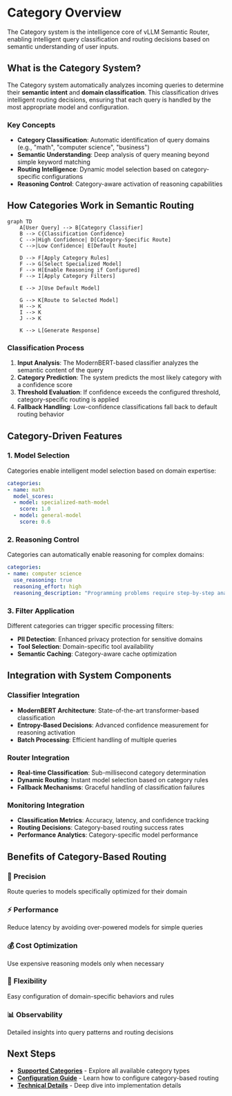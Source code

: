 # Category Overview

The Category system is the intelligence core of vLLM Semantic Router, enabling intelligent query classification and routing decisions based on semantic understanding of user inputs.

## What is the Category System?

The Category system automatically analyzes incoming queries to determine their **semantic intent** and **domain classification**. This classification drives intelligent routing decisions, ensuring that each query is handled by the most appropriate model and configuration.

### Key Concepts

- **Category Classification**: Automatic identification of query domains (e.g., "math", "computer science", "business")
- **Semantic Understanding**: Deep analysis of query meaning beyond simple keyword matching
- **Routing Intelligence**: Dynamic model selection based on category-specific configurations
- **Reasoning Control**: Category-aware activation of reasoning capabilities

## How Categories Work in Semantic Routing

```mermaid
graph TD
    A[User Query] --> B[Category Classifier]
    B --> C{Classification Confidence}
    C -->|High Confidence| D[Category-Specific Route]
    C -->|Low Confidence| E[Default Route]

    D --> F[Apply Category Rules]
    F --> G[Select Specialized Model]
    F --> H[Enable Reasoning if Configured]
    F --> I[Apply Category Filters]

    E --> J[Use Default Model]

    G --> K[Route to Selected Model]
    H --> K
    I --> K
    J --> K

    K --> L[Generate Response]
```

### Classification Process

1. **Input Analysis**: The ModernBERT-based classifier analyzes the semantic content of the query
2. **Category Prediction**: The system predicts the most likely category with a confidence score
3. **Threshold Evaluation**: If confidence exceeds the configured threshold, category-specific routing is applied
4. **Fallback Handling**: Low-confidence classifications fall back to default routing behavior

## Category-Driven Features

### 1. Model Selection

Categories enable intelligent model selection based on domain expertise:

```yaml
categories:
- name: math
  model_scores:
  - model: specialized-math-model
    score: 1.0
  - model: general-model
    score: 0.6
```

### 2. Reasoning Control

Categories can automatically enable reasoning for complex domains:

```yaml
categories:
- name: computer science
  use_reasoning: true
  reasoning_effort: high
  reasoning_description: "Programming problems require step-by-step analysis"
```

### 3. Filter Application

Different categories can trigger specific processing filters:

- **PII Detection**: Enhanced privacy protection for sensitive domains
- **Tool Selection**: Domain-specific tool availability
- **Semantic Caching**: Category-aware cache optimization

## Integration with System Components

### Classifier Integration

- **ModernBERT Architecture**: State-of-the-art transformer-based classification
- **Entropy-Based Decisions**: Advanced confidence measurement for reasoning activation
- **Batch Processing**: Efficient handling of multiple queries

### Router Integration

- **Real-time Classification**: Sub-millisecond category determination
- **Dynamic Routing**: Instant model selection based on category rules
- **Fallback Mechanisms**: Graceful handling of classification failures

### Monitoring Integration

- **Classification Metrics**: Accuracy, latency, and confidence tracking
- **Routing Decisions**: Category-based routing success rates
- **Performance Analytics**: Category-specific model performance

## Benefits of Category-Based Routing

### 🎯 **Precision**
Route queries to models specifically optimized for their domain

### ⚡ **Performance**
Reduce latency by avoiding over-powered models for simple queries

### 💰 **Cost Optimization**
Use expensive reasoning models only when necessary

### 🔧 **Flexibility**
Easy configuration of domain-specific behaviors and rules

### 📊 **Observability**

Detailed insights into query patterns and routing decisions

## Next Steps

- [**Supported Categories**](supported-categories.md) - Explore all available category types
- [**Configuration Guide**](configuration.md) - Learn how to configure category-based routing
- [**Technical Details**](technical-details.md) - Deep dive into implementation details
